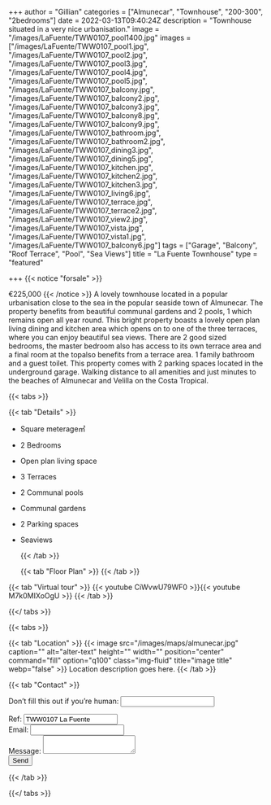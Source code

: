 +++
author = "Gillian"
categories = ["Almunecar", "Townhouse", "200-300", "2bedrooms"]
date = 2022-03-13T09:40:24Z
description = "Townhouse situated in a very nice urbanisation."
image = "/images/LaFuente/TWW0107_pool1400.jpg"
images = ["/images/LaFuente/TWW0107_pool1.jpg", "/images/LaFuente/TWW0107_pool2.jpg", "/images/LaFuente/TWW0107_pool3.jpg", "/images/LaFuente/TWW0107_pool4.jpg", "/images/LaFuente/TWW0107_pool5.jpg", "/images/LaFuente/TWW0107_balcony.jpg", "/images/LaFuente/TWW0107_balcony2.jpg", "/images/LaFuente/TWW0107_balcony3.jpg", "/images/LaFuente/TWW0107_balcony8.jpg", "/images/LaFuente/TWW0107_balcony9.jpg", "/images/LaFuente/TWW0107_bathroom.jpg", "/images/LaFuente/TWW0107_bathroom2.jpg", "/images/LaFuente/TWW0107_dining3.jpg", "/images/LaFuente/TWW0107_dining5.jpg", "/images/LaFuente/TWW0107_kitchen.jpg", "/images/LaFuente/TWW0107_kitchen2.jpg", "/images/LaFuente/TWW0107_kitchen3.jpg", "/images/LaFuente/TWW0107_living6.jpg", "/images/LaFuente/TWW0107_terrace.jpg", "/images/LaFuente/TWW0107_terrace2.jpg", "/images/LaFuente/TWW0107_view2.jpg", "/images/LaFuente/TWW0107_vista.jpg", "/images/LaFuente/TWW0107_vista1.jpg", "/images/LaFuente/TWW0107_balcony6.jpg"]
tags = ["Garage", "Balcony", "Roof Terrace", "Pool", "Sea Views"]
title = "La Fuente Townhouse"
type = "featured"

+++
{{< notice "forsale" >}}

€225,000 {{< /notice >}} A lovely townhouse located in a popular urbanisation close to the sea in the popular seaside town of Almunecar. The property benefits from beautiful communal gardens and 2 pools, 1 which remains open all year round. This bright property boasts a lovely open plan living dining and kitchen area which opens on to one of the three terraces, where you can enjoy beautiful sea views. There are 2 good sized bedrooms, the master bedroom also has access to its own terrace area and a final room at the topalso benefits from a terrace area. 1 family bathroom and a guest toilet. This property comes with 2 parking spaces located in the underground garage. Walking distance to all amenities and just minutes to the beaches of Almunecar and Velilla on the Costa Tropical.

{{< tabs >}}

{{< tab "Details" >}}

* Square meterage㎡
* 2 Bedrooms
* Open plan living space
* 3 Terraces
* 2 Communal pools
* Communal gardens
* 2 Parking spaces
* Seaviews

  {{< /tab >}}

  {{< tab "Floor Plan" >}} {{< /tab >}}

{{< tab "Virtual tour" >}} {{< youtube CiWvwU79WF0 >}}{{< youtube M7k0MIXoOgU >}} {{< /tab >}}

{{</ tabs >}}

{{< tabs >}}

{{< tab "Location" >}} {{< image src="/images/maps/almunecar.jpg" caption="" alt="alter-text" height="" width="" position="center" command="fill" option="q100" class="img-fluid" title="image title" webp="false" >}} Location description goes here. {{< /tab >}}

{{< tab "Contact" >}} <form name="propertyContact" method="POST" netlify-honeypot="bot-field" data-netlify="true"> <div class="form-group"> <p class="d-none"><label>Don’t fill this out if you’re human: <input name="bot-field" /></label></p> </div> <div class="form-group"> <label>Ref: <input name="property-ref" class="form-control" value="TWW0107 La Fuente" readonly/></label> </div> <div class="form-group"> <label>Email: <input type="text" class="form-control" name="email" /></label> </div> <div class="form-group"> <label>Message: </label> <textarea name="message" class="form-control"></textarea> </div> <button type="submit" class="btn btn-primary">Send</button> </form> {{< /tab >}}

{{</ tabs >}}